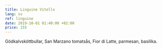 ```yaml
---
title: Linguine Vitello
lang: sv
ref: linguine
date: 2019-10-01 01:40:00 +02:00
price: 155
---
```


Gödkalvsköttbullar, San Marzano tomatsås, Fior di Latte, parmesan, basilika.
